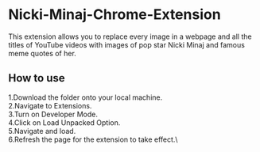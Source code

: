 # Nicki-Minaj-Chrome-Extension

This extension allows you to replace every image in a webpage and all the titles of YouTube videos with images of pop star Nicki Minaj and famous meme quotes of her.

## How to use
1.Download the folder onto your local machine.\
2.Navigate to Extensions.\
3.Turn on Developer Mode.\
4.Click on Load Unpacked Option.\
5.Navigate and load.\
6.Refresh the page for the extension to take effect.\

